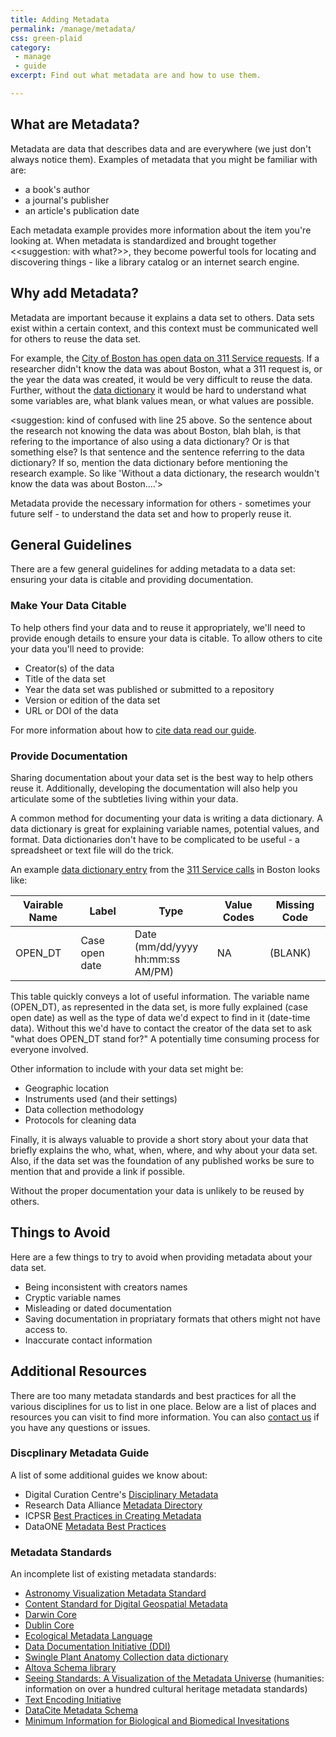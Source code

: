```yaml
---
title: Adding Metadata
permalink: /manage/metadata/
css: green-plaid
category:
 - manage
 - guide
excerpt: Find out what metadata are and how to use them.

---
```

## What are Metadata?

Metadata are data that describes data and are everywhere (we just don't always notice them). Examples of metadata that you might be familiar with are:

+ a book's author
+ a journal's publisher
+ an article's publication date

Each metadata example provides more information about the item you're looking at. When metadata is standardized and brought together <<suggestion: with what?>>, they become powerful tools for locating and discovering things - like a library catalog or an internet search engine. 

## Why add Metadata? 

Metadata are important because it explains a data set to others. Data sets exist within a certain context, and this context must be communicated well for others to reuse the data set. 

 For example, the [City of Boston has open data on 311 Service requests](https://data.cityofboston.gov/City-Services/311-Service-Requests/awu8-dc52). If a researcher didn't know the data was about Boston, what a 311 request is, or the year the data was created, it would be very difficult to reuse the data. Further, without the [data dictionary](https://data.cityofboston.gov/api/views/awu8-dc52/files/Tp1cmB2MaNT6XhJIyCq15wiGCDv42X10-69O-axsB6g?download=true&filename=Data_Dictionary-CRMVariables.pdf) it would be hard to understand what some variables are, what blank values mean, or what values are possible. 

<suggestion: kind of confused with line 25 above. So the sentence about the research not knowing the data was about Boston, blah blah, is that refering to the importance of also using a data dictionary? Or is that something else? Is that sentence and the sentence referring to the data dictionary? If so, mention the data dictionary before mentioning the research example. So like 'Without a data dictionary, the research wouldn't know the data was about Boston....'>

Metadata provide the necessary information for others - sometimes your future self - to understand the data set and how to properly reuse it. 

## General Guidelines 

There are a few general guidelines for adding metadata to a data set: ensuring your data is citable and providing documentation. 

### Make Your Data Citable

To help others find your data and to reuse it appropriately, we'll need to provide enough details to ensure your data is citable. To allow others to cite your data you'll need to provide:

+ Creator(s) of the data
+ Title of the data set
+ Year the data set was published or submitted to a repository
+ Version or edition of the data set
+ URL or DOI of the data

For more information about how to [cite data read our guide](https://bulib.github.io/dataWebsite/manage/citing-data/). 

### Provide Documentation

Sharing documentation about your data set is the best way to help others reuse it. Additionally, developing the documentation will also help you articulate some of the subtleties living within your data.

A common method for documenting your data is writing a data dictionary. A data dictionary is great for explaining variable names, potential values, and format. Data dictionaries don't have to be complicated to be useful - a spreadsheet or text file will do the trick. 

An example [data dictionary entry](https://data.cityofboston.gov/api/views/awu8-dc52/files/Tp1cmB2MaNT6XhJIyCq15wiGCDv42X10-69O-axsB6g?download=true&filename=Data_Dictionary-CRMVariables.pdf) from the [311 Service calls](https://data.cityofboston.gov/City-Services/311-Service-Requests/awu8-dc52) in Boston looks like:

| Vairable Name  | Label | Type | Value Codes | Missing Code|
| ------------  | ----- | ---- | ----------- | -----------|	
| OPEN_DT 	| Case open date | Date (mm/dd/yyyy <br/> hh:mm:ss AM/PM) | NA | (BLANK) | 

This table quickly conveys a lot of useful information. The variable name (OPEN_DT), as represented in the data set, is more fully explained (case open date) as well as the type of data we'd expect to find in it (date-time data). Without this we'd have to contact the creator of the data set to ask "what does OPEN_DT stand for?" A potentially time consuming process for everyone involved. 

Other information to include with your data set might be: 

+ Geographic location
+ Instruments used (and their settings)
+ Data collection methodology
+ Protocols for cleaning data 

Finally, it is always valuable to provide a short story about your data that briefly explains the who, what, when, where, and why about your data set. Also, if the data set was the foundation of any published works be sure to mention that and provide a link if possible. 

Without the proper documentation your data is unlikely to be reused by others. 

## Things to Avoid

Here are a few things to try to avoid when providing metadata about your data set. 

+ Being inconsistent with creators names
+ Cryptic variable names 
+ Misleading or dated documentation 
+ Saving documentation in propriatary formats that others might not have access to.
+ Inaccurate contact information 

## Additional Resources

There are too many metadata standards and best practices for all the various disciplines for us to list in one place. Below are a list of places and resources you can visit to find more information. You can also [contact us](mailto:data@bu.edu) if you have any questions or issues. 

### Discplinary Metadata Guide

A list of some additional guides we know about:

+ Digital Curation Centre's [Disciplinary Metadata](http://www.dcc.ac.uk/resources/metadata-standards)
+ Research Data Alliance [Metadata Directory](http://rd-alliance.github.io/metadata-directory/standards/)
+ ICPSR [Best Practices in Creating Metadata](http://www.icpsr.umich.edu/icpsrweb/content/deposit/guide/chapter3docs.html)
+ DataONE [Metadata Best Practices](https://www.dataone.org/best-practices/metadata)

### Metadata Standards

An incomplete list of existing metadata standards: 

+ <a href="http://www.virtualastronomy.org/AVM_DRAFTVersion1.1_rlh27.pdf">Astronomy Visualization Metadata Standard</a> 
+ <a href="http://www.fgdc.gov/standards/projects/FGDC-standards-projects/metadata/base-metadata/v2_0698.pdf">Content Standard for Digital Geospatial Metadata</a> 
+ <a href="http://rs.tdwg.org/dwc/">Darwin Core</a> 
+ <a href="http://dublincore.org/documents/dces/">Dublin Core</a> 
+ <a href="http://knb.ecoinformatics.org/software/eml/">Ecological Metadata Language</a> 
+ <a href="http://www.ddialliance.org/">Data Documentation Initiative (DDI)</a> 
+ <a href="http://en.wikipedia.org/wiki/Data_dictionary">Swingle Plant Anatomy Collection data dictionary</a> 
+ <a href="http://www.altova.com/resources_schemalib.html">Altova Schema library</a> 
+ <a href="http://www.dlib.indiana.edu/~jenlrile/metadatamap/">Seeing Standards: A Visualization of the Metadata Universe</a> (humanities: information on over a hundred cultural heritage metadata standards) 
+ <a href="http://tei-c.org/">Text Encoding Initiative</a>
+ [DataCite Metadata Schema](https://schema.datacite.org/) 
+ [Minimum Information for Biological and Biomedical Invesitations](https://biosharing.org/collection/MIBBI) 